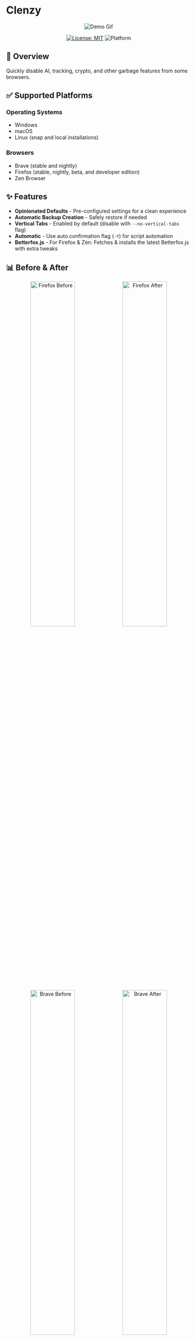 # Clenzy

<div align="center">

![Demo Gif](https://github.com/user-attachments/assets/6b7da581-e28f-4014-b6ba-a5713135d744)

[![License: MIT](https://img.shields.io/badge/License-MIT-blue.svg)](https://opensource.org/licenses/MIT)
![Platform](https://img.shields.io/badge/platform-Windows%20%7C%20macOS%20%7C%20Linux-lightgrey)

</div>

## 🚀 Overview

Quickly disable AI, tracking, crypto, and other garbage features from some browsers.

## ✅ Supported Platforms

### Operating Systems
- Windows
- macOS
- Linux (snap and local installations)

### Browsers
- Brave (stable and nightly)
- Firefox (stable, nightly, beta, and developer edition)
- Zen Browser

## ✨ Features

- **Opinionated Defaults** - Pre-configured settings for a clean experience
- **Automatic Backup Creation** - Safely restore if needed
- **Vertical Tabs** - Enabled by default (disable with `--no-vertical-tabs` flag)
- **Automatic** - Use auto confirmation flag (`-Y`) for script automation
- **Betterfox.js** - For Firefox & Zen: Fetches & installs the latest Betterfox.js with extra tweaks

## 📊 Before & After

<div align="center">

<p float="left">
  <img src="https://github.com/user-attachments/assets/f725b808-16f6-46a8-a142-fda8524573eb" width="49%" alt="Firefox Before" />
  <img src="https://github.com/user-attachments/assets/e2c34fda-d702-468e-8e09-d7330db5a756" width="49%" alt="Firefox After" />
</p>

<p float="left">
  <img src="https://github.com/user-attachments/assets/204e584a-ffda-47b3-b09c-bc1d0fec032e" width="49%" alt="Brave Before" />
  <img src="https://github.com/user-attachments/assets/747df441-5558-4b3b-8aad-58aeb83f9d80" width="49%" alt="Brave After" />
</p>

</div>

## 🤔 Why?

Modern browsers come loaded with:
- Embedded AI assistants
- Cryptocurrency wallets
- Tracking mechanisms
- Bloated features

These not only slow down your browsing experience but also compromise your privacy. I got tired of spending 30 minutes everytime I installed a browser to disable features and configure individual flags.